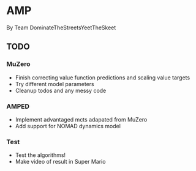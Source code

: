 # AMP
By Team DominateTheStreetsYeetTheSkeet

## TODO

### MuZero
* Finish correcting value function predictions and scaling value targets
* Try different model parameters
* Cleanup todos and any messy code

### AMPED
* Implement advantaged mcts adapated from MuZero
* Add support for NOMAD dynamics model

### Test
* Test the algorithms!
* Make video of result in Super Mario